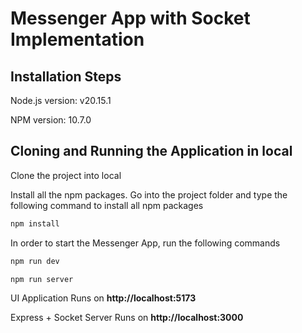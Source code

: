 # Messenger App with Socket Implementation

## Installation Steps
Node.js version: v20.15.1

NPM version: 10.7.0

## Cloning and Running the Application in local

Clone the project into local

Install all the npm packages. Go into the project folder and type the following command to install all npm packages

```bash
npm install
```

In order to start the Messenger App, run the following commands

```bash
npm run dev
```

```bash
npm run server
```

UI Application Runs on **http://localhost:5173**

Express + Socket Server Runs on **http://localhost:3000**

